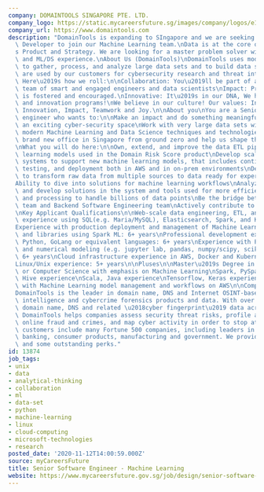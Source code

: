 ```yaml
---
company: DOMAINTOOLS SINGAPORE PTE. LTD.
company_logo: https://static.mycareersfuture.sg/images/company/logos/e1b56f931d520bdff33ae09c6e42998a/domaintools-singapore.png
company_url: https://www.domaintools.com
description: "DomainTools is expanding to SIngapore and we are seeking a Senior Software\
  \ Developer to join our Machine Learning team.\nData is at the core of DomainTool\u2019\
  s Product and Strategy. We are looking for a master problem solver with both data\
  \ and ML/DS experience.\nAbout Us (DomainTools)\nDomainTools uses modern technologies\
  \ to gather, process, and analyze large data sets and to build data services that\
  \ are used by our customers for cybersecurity research and threat intelligence.\
  \ Here\u2019s how we roll:\n\nCollaboration: You\u2019ll be part of a collaborative\
  \ team of smart and engaged engineers and data scientists\nImpact: Productivity\
  \ is fostered and encouraged.\nInnovative: It\u2019s in our DNA, We have hack-days\
  \ and innovation programs!\nWe believe in our culture! Our values: Integrity, Customer-focus,\
  \ Innovation, Impact, Teamwork and Joy.\n\nAbout you\nYou are a Senior Software\
  \ engineer who wants to:\n\nMake an impact and do something meaningful\nWork in\
  \ an exciting cyber-security space\nWork with very large data sets with the latest\
  \ modern Machine Learning and Data Science techniques and technologies.\nJoin our\
  \ brand new office in Singapore from ground zero and help us shape the culture here!\n\
  \nWhat you will do here:\n\nOwn, extend, and improve the data ETL pipeline and machine\
  \ learning models used in the Domain Risk Score product\nDevelop scalable production-level\
  \ systems to support new machine learning models, that includes continuous training,\
  \ testing, and deployment both in AWS and in on-prem environments\nDesign data pipelines\
  \ to transform raw data from multiple sources to data ready for experimentation\n\
  Ability to dive into solutions for machine learning workflows\nAnalyze bottlenecks\
  \ and develop solutions in the system and tools used for more efficient data ingestion\
  \ and processing to handle billions of data points\nBe the bridge between Data Science\
  \ team and Backend Software Engineering team\nActively contribute to Research projects\n\
  \nKey Applicant Qualifications\n\nWeb-scale data engineering, ETL, and pipeline\
  \ experience using SQL(e.g. Maria/MySQL), Elasticsearch, Spark, and Kafka: 6+ years\n\
  Experience with production deployment and management of Machine Learning models\
  \ and libraries using Spark ML: 6+ years\nProfessional development experience using\
  \ Python, GoLang or equivalent languages: 6+ years\nExperience with Python for statistical\
  \ and numerical modeling (e.g. jupyter lab, pandas, numpy/scipy, scikit-learn):\
  \ 6+ years\nCloud infrastructure experience in AWS, Docker and Kubernetes: 3+ years\n\
  Linux/Unix experience: 5+ years\n\nPluses\n\nMaster\u2019s Degree in Data Science\
  \ or Computer Science with emphasis on Machine Learning\nSpark, PySpark, and Hadoop\
  \ Hive experience\nScala, Java experience\nTensorflow, Keras experience\nExperience\
  \ with Machine Learning model management and workflows on AWS\n\nCompany Overview\n\
  DomainTools is the leader in domain name, DNS and Internet OSINT-based cyber threat\
  \ intelligence and cybercrime forensics products and data. With over 15 years of\
  \ domain name, DNS and related \u2018cyber fingerprint\u2019 data across the Internet,\
  \ DomainTools helps companies assess security threat risks, profile attackers, investigate\
  \ online fraud and crimes, and map cyber activity in order to stop attacks. Our\
  \ customers include many Fortune 500 companies, including leaders in Internet technology,\
  \ banking, consumer products, manufacturing and government. We provide great benefits\
  \ and some outstanding perks."
id: 13874
job_tags:
- unix
- data
- analytical-thinking
- collaboration
- ml
- data-set
- python
- machine-learning
- linux
- cloud-computing
- microsoft-technologies
- research
posted_date: '2020-11-12T14:00:59.000Z'
source: myCareersFuture
title: Senior Software Engineer - Machine Learning
website: https://www.mycareersfuture.gov.sg/job/design/senior-software-engineer-machine-learning-domaintools-singapore-f2994065550f506c778a64aa4fb4f6df
---
```

